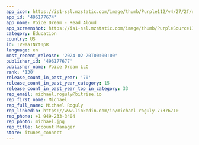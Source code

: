 ```yaml
---
app_icon: https://is1-ssl.mzstatic.com/image/thumb/Purple112/v4/27/2f/eb/272feb60-d7d1-a54b-8e84-0a12214a8c46/AppIcon-0-0-1x_U007epad-0-0-0-10-0-0-85-220.png/1024x1024bb.png
app_id: '496177674'
app_name: Voice Dream - Read Aloud
app_screenshot: https://is1-ssl.mzstatic.com/image/thumb/PurpleSource116/v4/91/7a/1e/917a1ea7-dc43-f97d-f110-ed1bba4c27af/8e864544-a73b-4947-929d-9174137d4b27_one.png/1242x2208bb.png
category: Education
country: US
id: IV9aaTNrt0pR
language: en
most_recent_release: '2024-02-20T00:00:00'
publisher_id: '496177677'
publisher_name: Voice Dream LLC
rank: '130'
release_count_in_past_year: '70'
release_count_in_past_year_category: 15
release_count_in_past_year_top_in_category: 33
rep_email: michael.roguly@bitrise.io
rep_first_name: Michael
rep_full_name: Michael Roguly
rep_linkedin: https://www.linkedin.com/in/michael-roguly-77376710
rep_phone: +1 949-233-3404
rep_photo: michael.jpg
rep_title: Account Manager
store: itunes_connect
---
```

